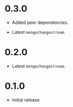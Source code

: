 # 0.3.0

- Added peer dependencies.

* Latest `mongochangestream`.

# 0.2.0

- Latest `mongochangestream`.

# 0.1.0

- Initial release.
